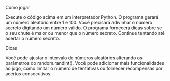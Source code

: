 Como jogar

Execute o código acima em um interpretador Python.
O programa gerará um número aleatório entre 1 e 100.
Você precisará adivinhar o número secreto digitando um número válido.
O programa fornecerá dicas sobre se o seu chute é maior ou menor que o número secreto.
Continue tentando até acertar o número secreto.

Dicas

Você pode ajustar o intervalo de números aleatórios alterando os parâmetros do random.randint().
Você pode adicionar mais funcionalidades ao jogo, como limitar o número de tentativas ou fornecer recompensas por acertos consecutivos.
